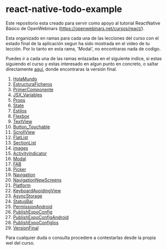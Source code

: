 # react-native-todo-example

Este repositorio esta creado para servir como apoyo al tutorial ReactNative Básico de OpenWebinars (https://openwebinars.net/cursos/react/).

Esta organizado en ramas para cada una de las lecciones del curso con el estado final de la aplicación segun ha sido mostrada en el vídeo de tu lección. Por lo tanto en esta rama, 'Modal', no encontraras nada de codigo.

Puedes ir a cada una de las ramas enlazadas en el siguiente indice, si estas siguiendo el curso y estas interesado en algun punto en concreto, o saltar directamente [aquí](https://github.com/ajimenezdev/react-native-todo-example/tree/VersionFinal), donde encontraras la versión final.

1. [HolaMundo](https://github.com/ajimenezdev/react-native-todo-example/tree/HolaMundo)
2. [EstructuraFicheros](https://github.com/ajimenezdev/react-native-todo-example/tree/EstructuraFicheros)
3. [PrimerComponente](https://github.com/ajimenezdev/react-native-todo-example/tree/PrimerComponente)
4. [JSX_Variables](https://github.com/ajimenezdev/react-native-todo-example/tree/JSX_Variables)
5. [Props](https://github.com/ajimenezdev/react-native-todo-example/tree/Props)
6. [State](https://github.com/ajimenezdev/react-native-todo-example/tree/State)
7. [Estilos](https://github.com/ajimenezdev/react-native-todo-example/tree/Estilos)
8. [Flexbox](https://github.com/ajimenezdev/react-native-todo-example/tree/Flexbox)
9. [TextView](https://github.com/ajimenezdev/react-native-todo-example/tree/TextView)
10. [Button_Touchable](https://github.com/ajimenezdev/react-native-todo-example/tree/Button_Touchable)
11. [ScrollView](https://github.com/ajimenezdev/react-native-todo-example/tree/ScrollView)
12. [FlatList](https://github.com/ajimenezdev/react-native-todo-example/tree/FlatList)
13. [SectionList](https://github.com/ajimenezdev/react-native-todo-example/tree/SectionList)
14. [images](https://github.com/ajimenezdev/react-native-todo-example/tree/images)
15. [ActivityIndicator](https://github.com/ajimenezdev/react-native-todo-example/tree/ActivityIndicator)
16. [Modal](https://github.com/ajimenezdev/react-native-todo-example/tree/Modal)
17. [FAB](https://github.com/ajimenezdev/react-native-todo-example/tree/FAB)
18. [Picker](https://github.com/ajimenezdev/react-native-todo-example/tree/Picker)
19. [Navigation](https://github.com/ajimenezdev/react-native-todo-example/tree/Navigation)
20. [NavigationNewScreens](https://github.com/ajimenezdev/react-native-todo-example/tree/NavigationNewScreens)
21. [Platform](https://github.com/ajimenezdev/react-native-todo-example/tree/Platform)
22. [KeyboardAvoidingView](https://github.com/ajimenezdev/react-native-todo-example/tree/KeyboardAvoidingView)
23. [AsyncStorage](https://github.com/ajimenezdev/react-native-todo-example/tree/AsyncStorage)
24. [StatusBar](https://github.com/ajimenezdev/react-native-todo-example/tree/StatusBar)
25. [PermissionAndroid](https://github.com/ajimenezdev/react-native-todo-example/tree/PermissionAndroid)
26. [PublishExpoConfig](https://github.com/ajimenezdev/react-native-todo-example/tree/PublishExpoConfig)
27. [PublishExpoConfigAndroid](https://github.com/ajimenezdev/react-native-todo-example/tree/PublishExpoConfig)
28. [PublishExpoConfigIos](https://github.com/ajimenezdev/react-native-todo-example/tree/PublishExpoConfigIos)
29. [VersionFinal](https://github.com/ajimenezdev/react-native-todo-example/tree/VersionFinal)

Para cualquier duda o consulta procedere a contestarlas desde la propia wel del curso.
